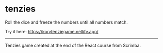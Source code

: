 # tenzies
Roll the dice and freeze the numbers until all numbers match.

Try it here:
https://korytenziegame.netlify.app/

---

Tenzies game created at the end of the React course from Scrimba.
